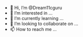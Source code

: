 - 👋 Hi, I’m @Dream11cguru
- 👀 I’m interested in ...
- 🌱 I’m currently learning ...
- 💞️ I’m looking to collaborate on ...
- 📫 How to reach me ...

<!---
Dream11cguru/Dream11cguru is a ✨ special ✨ repository because its `README.md` (this file) appears on your GitHub profile.
You can click the Preview link to take a look at your changes.
--->
